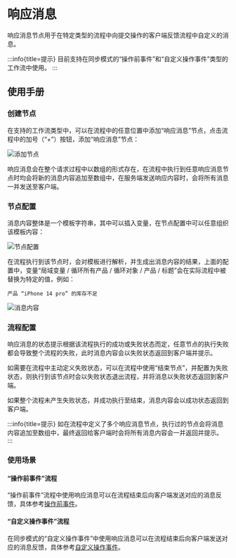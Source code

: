 # 响应消息

<PluginInfo name="workflow-response-message" link="/handbook/workflow-response-message" ></PluginInfo>

响应消息节点用于在特定类型的流程中向提交操作的客户端反馈流程中自定义的消息。

:::info{title=提示}
目前支持在同步模式的“操作前事件”和“自定义操作事件”类型的工作流中使用。
:::

## 使用手册

### 创建节点

在支持的工作流类型中，可以在流程中的任意位置中添加“响应消息”节点，点击流程中的加号（“+”）按钮，添加“响应消息”节点：

![添加节点](https://static-docs.nocobase.com/eac2b3565e95e4ce59f340624062ed3d.png)

响应消息会在整个请求过程中以数组的形式存在，在流程中执行到任意响应消息节点时均会将新的消息内容追加至数组中，在服务端发送响应内容时，会将所有消息一并发送至客户端。

### 节点配置

消息内容整体是一个模板字符串，其中可以插入变量，在节点配置中可以任意组织该模板内容：

![节点配置](https://static-docs.nocobase.com/d5fa5f4002d50baf3ba16048818fddfc.png)

在流程执行到该节点时，会对模板进行解析，并生成出消息内容的结果，上面的配置中，变量“局域变量 / 循环所有产品 / 循环对象 / 产品 / 标题”会在实际流程中被替换为特定的值，例如：

```
产品 “iPhone 14 pro” 的库存不足
```

![消息内容](https://static-docs.nocobase.com/06bd4a6b6ec499c853f0c39987f63a6a.png)

### 流程配置

响应消息的状态提示根据该流程执行的成功或失败状态而定，任意节点的执行失败都会导致整个流程的失败，此时消息内容会以失败状态返回到客户端并提示。

如需要在流程中主动定义失败状态，可以在流程中使用“结束节点”，并配置为失败状态，则执行到该节点时会以失败状态退出流程，并将消息以失败状态返回到客户端。

如果整个流程未产生失败状态，并成功执行至结束，消息内容会以成功状态返回到客户端。

:::info{title=提示}
如在流程中定义了多个响应消息节点，执行过的节点会将消息内容追加至数组中，最终返回给客户端时会将所有消息内容会一并返回并提示。
:::

### 使用场景

#### “操作前事件”流程

“操作前事件”流程中使用响应消息可以在流程结束后向客户端发送对应的消息反馈，具体参考[操作前事件](../workflow/triggers/pre-action.md)。

#### “自定义操作事件”流程

在同步模式的“自定义操作事件”中使用响应消息可以在流程结束后向客户端发送对应的消息反馈，具体参考[自定义操作事件](../workflow/triggers/custom-action.md)。

